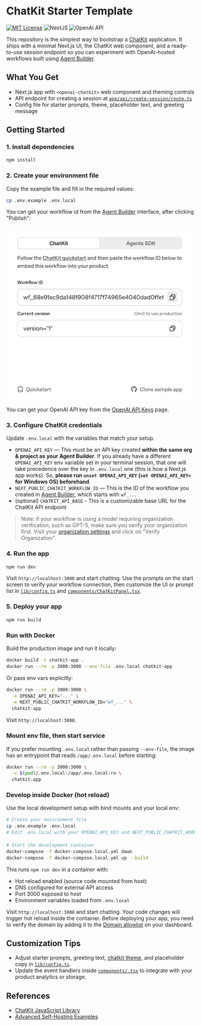 # ChatKit Starter Template

[![MIT License](https://img.shields.io/badge/License-MIT-green.svg)](LICENSE)
![NextJS](https://img.shields.io/badge/Built_with-NextJS-blue)
![OpenAI API](https://img.shields.io/badge/Powered_by-OpenAI_API-orange)

This repository is the simplest way to bootstrap a [ChatKit](http://openai.github.io/chatkit-js/) application. It ships with a minimal Next.js UI, the ChatKit web component, and a ready-to-use session endpoint so you can experiment with OpenAI-hosted workflows built using [Agent Builder](https://platform.openai.com/agent-builder).

## What You Get

- Next.js app with `<openai-chatkit>` web component and theming controls
- API endpoint for creating a session at [`app/api/create-session/route.ts`](app/api/create-session/route.ts)
- Config file for starter prompts, theme, placeholder text, and greeting message

## Getting Started

### 1. Install dependencies

```bash
npm install
```

### 2. Create your environment file

Copy the example file and fill in the required values:

```bash
cp .env.example .env.local
```

You can get your workflow id from the [Agent Builder](https://platform.openai.com/agent-builder) interface, after clicking "Publish":

<img src="./public/docs/workflow.jpg" width=500 />

You can get your OpenAI API key from the [OpenAI API Keys](https://platform.openai.com/api-keys) page.

### 3. Configure ChatKit credentials

Update `.env.local` with the variables that match your setup.

- `OPENAI_API_KEY` — This must be an API key created **within the same org & project as your Agent Builder**. If you already have a different `OPENAI_API_KEY` env variable set in your terminal session, that one will take precedence over the key in `.env.local` one (this is how a Next.js app works). So, **please run `unset OPENAI_API_KEY` (`set OPENAI_API_KEY=` for Windows OS) beforehand**.
- `NEXT_PUBLIC_CHATKIT_WORKFLOW_ID` — This is the ID of the workflow you created in [Agent Builder](https://platform.openai.com/agent-builder), which starts with `wf_...`
- (optional) `CHATKIT_API_BASE` - This is a customizable base URL for the ChatKit API endpoint

> Note: if your workflow is using a model requiring organization verification, such as GPT-5, make sure you verify your organization first. Visit your [organization settings](https://platform.openai.com/settings/organization/general) and click on "Verify Organization".

### 4. Run the app

```bash
npm run dev
```

Visit `http://localhost:3000` and start chatting. Use the prompts on the start screen to verify your workflow connection, then customize the UI or prompt list in [`lib/config.ts`](lib/config.ts) and [`components/ChatKitPanel.tsx`](components/ChatKitPanel.tsx).

### 5. Deploy your app

```bash
npm run build
```

### Run with Docker

Build the production image and run it locally:

```bash
docker build -t chatkit-app .
docker run --rm -p 3000:3000 --env-file .env.local chatkit-app
```

Or pass env vars explicitly:

```bash
docker run --rm -p 3000:3000 \
  -e OPENAI_API_KEY="..." \
  -e NEXT_PUBLIC_CHATKIT_WORKFLOW_ID="wf_..." \
  chatkit-app
```

Visit `http://localhost:3000`.

### Mount env file, then start service

If you prefer mounting `.env.local` rather than passing `--env-file`, the image has an entrypoint that reads `/app/.env.local` before starting:

```bash
docker run --rm -p 3000:3000 \
  -v $(pwd)/.env.local:/app/.env.local:ro \
  chatkit-app
```

### Develop inside Docker (hot reload)

Use the local development setup with bind mounts and your local env:

```bash
# Create your environment file
cp .env.example .env.local
# Edit .env.local with your OPENAI_API_KEY and NEXT_PUBLIC_CHATKIT_WORKFLOW_ID

# Start the development container
docker-compose -f docker-compose.local.yml down
docker-compose -f docker-compose.local.yml up --build
```

This runs `npm run dev` in a container with:
- Hot reload enabled (source code mounted from host)
- DNS configured for external API access
- Port 3000 exposed to host
- Environment variables loaded from `.env.local`

Visit `http://localhost:3000` and start chatting. Your code changes will trigger hot reload inside the container.
Before deploying your app, you need to verify the domain by adding it to the [Domain allowlist](https://platform.openai.com/settings/organization/security/domain-allowlist) on your dashboard.

## Customization Tips

- Adjust starter prompts, greeting text, [chatkit theme](https://chatkit.studio/playground), and placeholder copy in [`lib/config.ts`](lib/config.ts).
- Update the event handlers inside [`components/.tsx`](components/ChatKitPanel.tsx) to integrate with your product analytics or storage.

## References

- [ChatKit JavaScript Library](http://openai.github.io/chatkit-js/)
- [Advanced Self-Hosting Examples](https://github.com/openai/openai-chatkit-advanced-samples)
